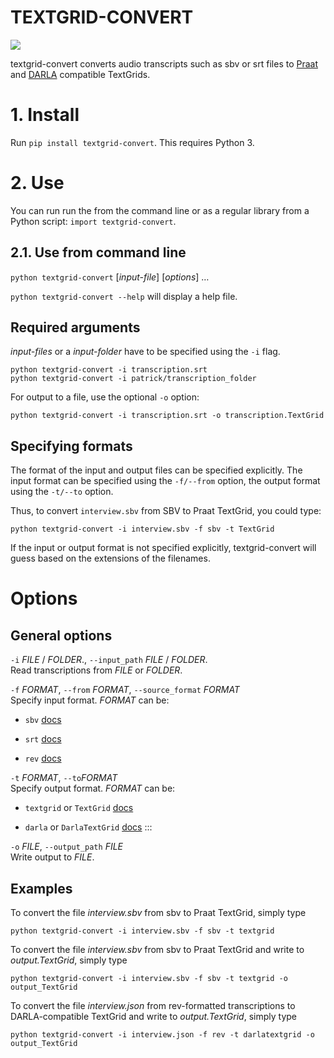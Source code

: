 # TEXTGRID-CONVERT

![](https://github.com/patrickschu/textgrid-convert/workflows/Python%20package/badge.svg)

textgrid-convert converts audio transcripts such as sbv or srt files to
[Praat]() and [DARLA]() compatible TextGrids.

# 1\. Install

Run `pip install textgrid-convert`. This requires Python 3.

# 2\. Use

You can run run the from the command line or as a regular library from a
Python script: `import textgrid-convert`.

## 2.1. Use from command line

`python textgrid-convert` \[*input-file*\] \[*options*\] …

`python textgrid-convert --help` will display a help file.

## Required arguments

*input-files* or a *input-folder* have to be specified using the `-i`
flag.

    python textgrid-convert -i transcription.srt
    python textgrid-convert -i patrick/transcription_folder

For output to a file, use the optional `-o` option:

    python textgrid-convert -i transcription.srt -o transcription.TextGrid 

## Specifying formats

The format of the input and output files can be specified explicitly.
The input format can be specified using the `-f/--from` option, the
output format using the `-t/--to` option.

Thus, to convert `interview.sbv` from SBV to Praat TextGrid, you could
type:

    python textgrid-convert -i interview.sbv -f sbv -t TextGrid

If the input or output format is not specified explicitly,
textgrid-convert will guess based on the extensions of the filenames.

# Options

## General options

`-i` *FILE* / *FOLDER*., `--input_path` *FILE* / *FOLDER*.  
Read transcriptions from *FILE* or *FOLDER*.

`-f` *FORMAT*, `--from` *FORMAT*, `--source_format` *FORMAT*  
Specify input format. *FORMAT* can be:

  - `sbv` [docs]()

  - `srt` [docs]()

  - `rev` [docs]()

`-t` *FORMAT*, `--to`*FORMAT*  
Specify output format. *FORMAT* can be:

  - `textgrid` or `TextGrid` [docs]()

  - `darla` or `DarlaTextGrid` [docs]() :::

`-o` *FILE*, `--output_path` *FILE*  
Write output to *FILE*.

## Examples

To convert the file *interview.sbv* from sbv to Praat TextGrid, simply
type

    python textgrid-convert -i interview.sbv -f sbv -t textgrid

To convert the file *interview.sbv* from sbv to Praat TextGrid and write
to *output.TextGrid*, simply type

    python textgrid-convert -i interview.sbv -f sbv -t textgrid -o output_TextGrid

To convert the file *interview.json* from rev-formatted transcriptions
to DARLA-compatible TextGrid and write to *output.TextGrid*, simply type

    python textgrid-convert -i interview.json -f rev -t darlatextgrid -o output_TextGrid
